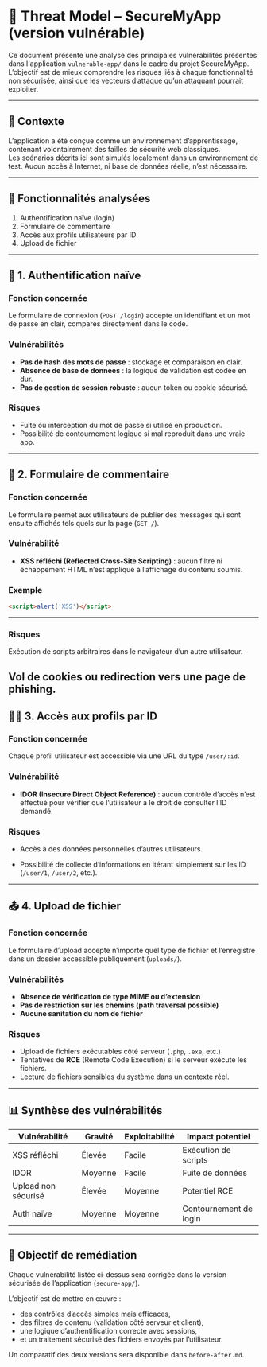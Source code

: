 # 🧠 Threat Model – SecureMyApp (version vulnérable)

Ce document présente une analyse des principales vulnérabilités présentes dans l'application `vulnerable-app/` dans le cadre du projet SecureMyApp.  
L’objectif est de mieux comprendre les risques liés à chaque fonctionnalité non sécurisée, ainsi que les vecteurs d’attaque qu’un attaquant pourrait exploiter.

---

## 📌 Contexte

L’application a été conçue comme un environnement d’apprentissage, contenant volontairement des failles de sécurité web classiques.  
Les scénarios décrits ici sont simulés localement dans un environnement de test. Aucun accès à Internet, ni base de données réelle, n’est nécessaire.

---

## 🧱 Fonctionnalités analysées

1. Authentification naïve (login)
2. Formulaire de commentaire
3. Accès aux profils utilisateurs par ID
4. Upload de fichier

---

## 🔐 1. Authentification naïve

### Fonction concernée
Le formulaire de connexion (`POST /login`) accepte un identifiant et un mot de passe en clair, comparés directement dans le code.

### Vulnérabilités
- **Pas de hash des mots de passe** : stockage et comparaison en clair.
- **Absence de base de données** : la logique de validation est codée en dur.
- **Pas de gestion de session robuste** : aucun token ou cookie sécurisé.

### Risques
- Fuite ou interception du mot de passe si utilisé en production.
- Possibilité de contournement logique si mal reproduit dans une vraie app.

---

## 💬 2. Formulaire de commentaire

### Fonction concernée
Le formulaire permet aux utilisateurs de publier des messages qui sont ensuite affichés tels quels sur la page (`GET /`).

### Vulnérabilité
- **XSS réfléchi (Reflected Cross-Site Scripting)** : aucun filtre ni échappement HTML n’est appliqué à l’affichage du contenu soumis.

### Exemple
```html
<script>alert('XSS')</script>
```
---

### Risques
Exécution de scripts arbitraires dans le navigateur d’un autre utilisateur.

Vol de cookies ou redirection vers une page de phishing.
---

## 🧑‍💼 3. Accès aux profils par ID

### Fonction concernée
Chaque profil utilisateur est accessible via une URL du type `/user/:id`.

### Vulnérabilité
- **IDOR (Insecure Direct Object Reference)** : aucun contrôle d’accès n’est effectué pour vérifier que l’utilisateur a le droit de consulter l’ID demandé.

### Risques
- Accès à des données personnelles d’autres utilisateurs.

- Possibilité de collecte d’informations en itérant simplement sur les ID (`/user/1`, `/user/2`, etc.).
---

## 📤 4. Upload de fichier

### Fonction concernée
Le formulaire d’upload accepte n’importe quel type de fichier et l’enregistre dans un dossier accessible publiquement (`uploads/`).

### Vulnérabilités
- **Absence de vérification de type MIME ou d’extension**
- **Pas de restriction sur les chemins (path traversal possible)**
- **Aucune sanitation du nom de fichier**

### Risques
- Upload de fichiers exécutables côté serveur (`.php`, `.exe`, etc.)
- Tentatives de **RCE** (Remote Code Execution) si le serveur exécute les fichiers.
- Lecture de fichiers sensibles du système dans un contexte réel.

--- 

## 📊 Synthèse des vulnérabilités
|Vulnérabilité	        |Gravité	|Exploitabilité	|Impact potentiel      |
|-----------------------|-----------|---------------|----------------------|
|XSS réfléchi	        |Élevée	    |Facile	        |Exécution de scripts  |
|IDOR	                |Moyenne	|Facile	        |Fuite de données      |
|Upload non sécurisé	|Élevée	    |Moyenne	    |Potentiel RCE         |
|Auth naïve	            |Moyenne	|Moyenne	    |Contournement de login|

---

## 🎯 Objectif de remédiation
Chaque vulnérabilité listée ci-dessus sera corrigée dans la version sécurisée de l’application (`secure-app/`).

L’objectif est de mettre en œuvre :
- des contrôles d’accès simples mais efficaces,
- des filtres de contenu (validation côté serveur et client),
- une logique d’authentification correcte avec sessions,
- et un traitement sécurisé des fichiers envoyés par l’utilisateur.

Un comparatif des deux versions sera disponible dans `before-after.md`.